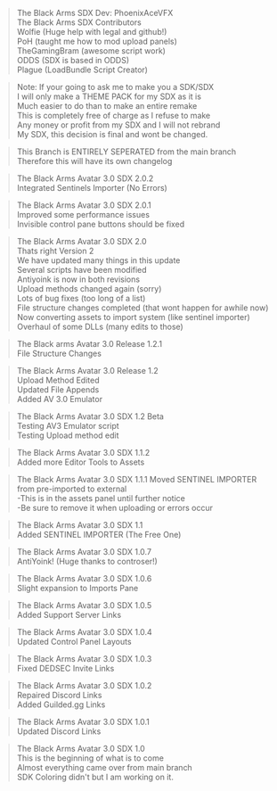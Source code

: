 >The Black Arms SDX Dev: PhoenixAceVFX  
>The Black Arms SDX Contributors  
>Wolfie (Huge help with legal and github!)  
>PoH (taught me how to mod upload panels)  
>TheGamingBram (awesome script work)  
>ODDS (SDX is based in ODDS)  
>Plague (LoadBundle Script Creator)  

>Note: If your going to ask me to make you a SDK/SDX  
>I will only make a THEME PACK for my SDX as it is  
>Much easier to do than to make an entire remake  
>This is completely free of charge as I refuse to make  
>Any money or profit from my SDX and I will not rebrand  
>My SDX, this decision is final and wont be changed.  

>This Branch is ENTIRELY SEPERATED from the main branch  
>Therefore this will have its own changelog

>The Black Arms Avatar 3.0 SDX 2.0.2  
>Integrated Sentinels Importer (No Errors)  

>The Black Arms Avatar 3.0 SDX 2.0.1  
>Improved some performance issues  
>Invisible control pane buttons should be fixed  

>The Black Arms Avatar 3.0 SDX 2.0  
>Thats right Version 2  
>We have updated many things in this update  
>Several scripts have been modified  
>Antiyoink is now in both revisions  
>Upload methods changed again (sorry)  
>Lots of bug fixes (too long of a list)  
>File structure changes completed (that wont happen for awhile now)  
>Now converting assets to import system (like sentinel importer)  
>Overhaul of some DLLs (many edits to those)  

>The Black arms Avatar 3.0 Release 1.2.1  
>File Structure Changes  

>The Black Arms Avatar 3.0 Release 1.2  
>Upload Method Edited  
>Updated File Appends  
>Added AV 3.0 Emulator  


>The Black Arms Avatar 3.0 SDX 1.2 Beta  
>Testing AV3 Emulator script  
>Testing Upload method edit  

>The Black Arms Avatar 3.0 SDX 1.1.2  
>Added more Editor Tools to Assets  

>The Black Arms Avatar 3.0 SDX 1.1.1
>Moved SENTINEL IMPORTER from pre-imported to external  
>-This is in the assets panel until further notice  
>-Be sure to remove it when uploading or errors occur  

>The Black Arms Avatar 3.0 SDX 1.1  
>Added SENTINEL IMPORTER (The Free One)  

>The Black Arms Avatar 3.0 SDX 1.0.7  
>AntiYoink! (Huge thanks to controser!)  

>The Black Arms Avatar 3.0 SDX 1.0.6  
>Slight expansion to Imports Pane

>The Black Arms Avatar 3.0 SDX 1.0.5  
>Added Support Server Links

>The Black Arms Avatar 3.0 SDX 1.0.4  
>Updated Control Panel Layouts

>The Black Arms Avatar 3.0 SDX 1.0.3  
>Fixed DEDSEC Invite Links

>The Black Arms Avatar 3.0 SDX 1.0.2  
>Repaired Discord Links  
>Added Guilded.gg Links

>The Black Arms Avatar 3.0 SDX 1.0.1  
>Updated Discord Links

>The Black Arms Avatar 3.0 SDX 1.0  
>This is the beginning of what is to come  
>Almost everything came over from main branch  
>SDK Coloring didn't but I am working on it.
